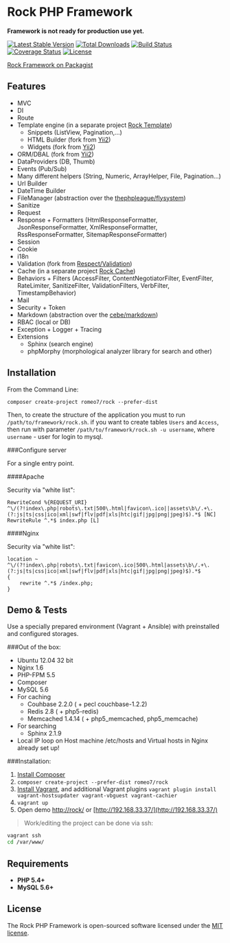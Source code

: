 Rock PHP Framework
=================

**Framework is not ready for production use yet.**

[![Latest Stable Version](https://poser.pugx.org/romeo7/rock/v/stable.svg)](https://packagist.org/packages/romeo7/rock)
[![Total Downloads](https://poser.pugx.org/romeo7/rock/downloads.svg)](https://packagist.org/packages/romeo7/rock)
[![Build Status](https://travis-ci.org/romeo7/rock.svg?branch=master)](https://travis-ci.org/romeo7/rock)
[![Coverage Status](https://coveralls.io/repos/romeo7/rock/badge.png?branch=master)](https://coveralls.io/r/romeo7/rock?branch=master)
[![License](https://poser.pugx.org/romeo7/rock/license.svg)](https://packagist.org/packages/romeo7/rock)

[Rock Framework on Packagist](https://packagist.org/packages/romeo7/rock)

Features
-------------------

 * MVC
 * DI
 * Route
 * Template engine (in a separate project [Rock Template](https://github.com/romeo7/rock-template))
    * Snippets (ListView, Pagination,...)
    * HTML Builder (fork from [Yii2](https://github.com/yiisoft/yii2))
    * Widgets (fork from [Yii2](https://github.com/yiisoft/yii2))
 * ORM/DBAL (fork from [Yii2](https://github.com/yiisoft/yii2))
 * DataProviders (DB, Thumb)
 * Events (Pub/Sub)
 * Many different helpers (String, Numeric, ArrayHelper, File, Pagination...)
 * Url Builder
 * DateTime Builder
 * FileManager (abstraction over the [thephpleague/flysystem](https://github.com/thephpleague/flysystem))
 * Sanitize
 * Request
 * Response + Formatters (HtmlResponseFormatter, JsonResponseFormatter, XmlResponseFormatter, RssResponseFormatter, SitemapResponseFormatter)
 * Session
 * Cookie
 * i18n
 * Validation (fork from [Respect/Validation](https://github.com/Respect/Validation))
 * Cache (in a separate project [Rock Cache](https://github.com/romeo7/rock-cache))
 * Behaviors + Filters (AccessFilter, ContentNegotiatorFilter, EventFilter, RateLimiter, SanitizeFilter, ValidationFilters, VerbFilter, TimestampBehavior)
 * Mail
 * Security + Token
 * Markdown (abstraction over the [cebe/markdown](https://github.com/cebe/markdown))
 * RBAC (local or DB)
 * Exception + Logger + Tracing
 * Extensions
    * Sphinx (search engine)
    * phpMorphy (morphological analyzer library for search and other)


Installation
-------------------

From the Command Line:

`composer create-project romeo7/rock --prefer-dist`

Then, to create the structure of the application you must to run `/path/to/framework/rock.sh`.
if you want to create tables `Users` and `Access`, then run with parameter `/path/to/framework/rock.sh -u username`, where `username` - user for login to mysql.

###Configure server

For a single entry point.

####Apache

Security via "white list":

```
RewriteCond %{REQUEST_URI} ^\/(?!index\.php|robots\.txt|500\.html|favicon\.ico||assets\b\/.+\.(?:js|ts|css|ico|xml|swf|flv|pdf|xls|htc|gif|jpg|png|jpeg)$).*$ [NC]
RewriteRule ^.*$ index.php [L]
```

####Nginx

Security via "white list":

```
location ~ ^\/(?!index\.php|robots\.txt|favicon\.ico|500\.html|assets\b\/.+\.(?:js|ts|css|ico|xml|swf|flv|pdf|xls|htc|gif|jpg|png|jpeg)$).*$
{
    rewrite ^.*$ /index.php;
}
```

Demo & Tests
-------------------

Use a specially prepared environment (Vagrant + Ansible) with preinstalled and configured storages.

###Out of the box:

 * Ubuntu 12.04 32 bit
 * Nginx 1.6
 * PHP-FPM 5.5
 * Composer
 * MySQL 5.6
 * For caching
    * Couhbase 2.2.0 ( + pecl couchbase-1.2.2)
    * Redis 2.8 ( + php5-redis)
    * Memcached 1.4.14 ( + php5_memcached, php5_memcache)
 * For searching
    * Sphinx 2.1.9
 * Local IP loop on Host machine /etc/hosts and Virtual hosts in Nginx already set up!

###Installation:

1. [Install Composer](https://getcomposer.org/doc/00-intro.md#globally)
2. `composer create-project --prefer-dist romeo7/rock`
3. [Install Vagrant](https://www.vagrantup.com/downloads), and additional Vagrant plugins `vagrant plugin install vagrant-hostsupdater vagrant-vbguest vagrant-cachier`
4. `vagrant up`
5. Open demo [http://rock/](http://rock/) or [http://192.168.33.37/](http://192.168.33.37/)

> Work/editing the project can be done via ssh:
```bash
vagrant ssh
cd /var/www/
```

Requirements
-------------------
 * **PHP 5.4+**
 * **MySQL 5.6+**

License
-------------------

The Rock PHP Framework is open-sourced software licensed under the [MIT license](http://opensource.org/licenses/MIT).